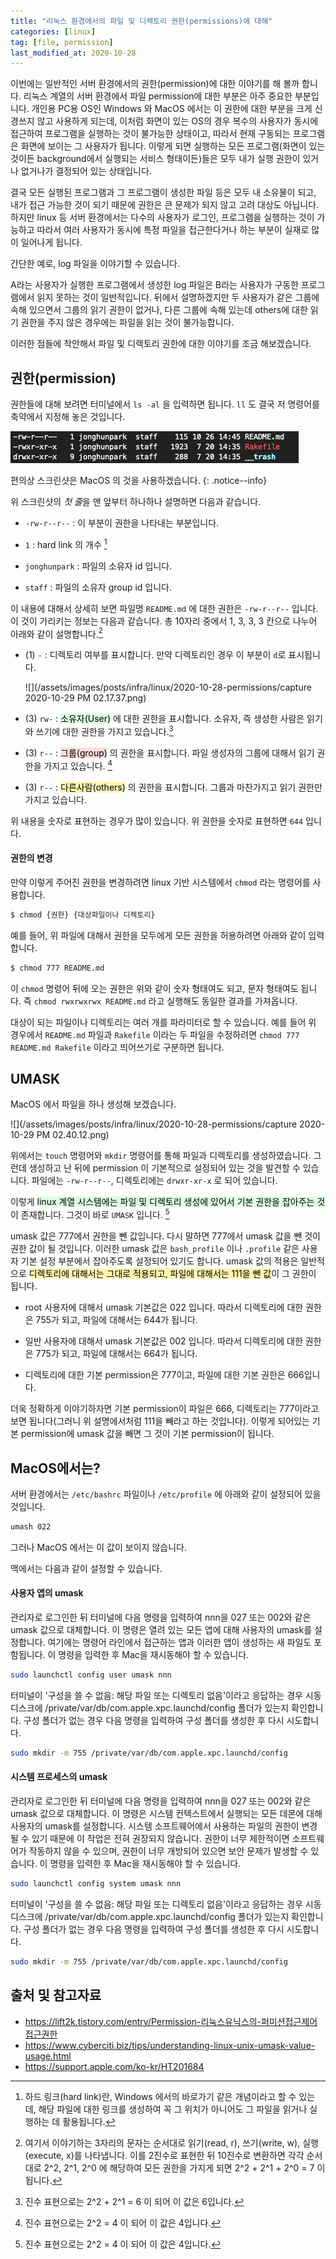 ```yaml
---
title: "리눅스 환경에서의 파일 및 디렉토리 권한(permissions)에 대해"
categories: [linux]
tag: [file, permission]
last_modified_at: 2020-10-28
---
```

이번에는 일반적인 서버 환경에서의 권한(permission)에 대한 이야기를 해 볼까 합니다. 리눅스 계열의 서버 환경에서 파일 permission에 대한 부분은 아주 중요한 부분입니다. 개인용 PC용 OS인 Windows 와 MacOS 에서는 이 권한에 대한 부분을 크게 신경쓰지 않고 사용하게 되는데, 이처럼 화면이 있는 OS의 경우 복수의 사용자가 동시에 접근하여 프로그램을 실행하는 것이 불가능한 상태이고, 따라서 현재 구동되는 프로그램은 화면에 보이는 그 사용자가 됩니다. 이렇게 되면 실행하는 모든 프로그램(화면이 있는 것이든 background에서 실행되는 서비스 형태이든)들은 모두 내가 실행 권한이 있거나 없거나가 결정되어 있는 상태입니다. 

결국 모든 실행된 프로그램과 그 프로그램이 생성한 파일 등은 모두 내 소유물이 되고, 내가 접근 가능한 것이 되기 때문에 권한은 큰 문제가 되지 않고 고려 대상도 아닙니다. 하지만 linux 등 서버 환경에서는 다수의 사용자가 로그인, 프로그램을 실행하는 것이 가능하고 따라서 여러 사용자가 동시에 특정 파일을 접근한다거나 하는 부분이 실재로 많이 일어나게 됩니다.

간단한 예로, log 파일을 이야기할 수 있습니다. 

A라는 사용자가 실행한 프로그램에서 생성한 log 파일은 B라는 사용자가 구동한 프로그램에서 읽지 못하는 것이 일반적입니다. 뒤에서 설명하겠지만 두 사용자가 같은 그룹에 속해 있으면서 그룹의 읽기 권한이 없거나, 다른 그룹에 속해 있는데 others에 대한 읽기 권한을 주지 않은 경우에는 파일을 읽는 것이 불가능합니다. 

이러한 점들에 착안해서 파일 및 디렉토리 권한에 대한 이야기를 조금 해보겠습니다.

## 권한(permission)

권한들에 대해 보려면 터미널에서 `ls -al` 을 입력하면 됩니다. `ll` 도 결국 저 명령어를 축약에서 지정해 놓은 것입니다. 

![](/assets/images/posts/infra/linux/2020-10-28-permissions/capture%202020-10-28%20PM%2006.47.29.png)

편의상 스크린샷은 MacOS 의 것을 사용하겠습니다. 
{: .notice--info}

위 스크린샷의 *첫 줄*을 맨 앞부터 하나하나 설명하면 다음과 같습니다. 

- `-rw-r--r--` : 이 부분이 권한을 나타내는 부분입니다. 

- `1` : hard link 의 개수 [^1]

[^1]: 하드 링크(hard link)란, Windows 에서의 바로가기 같은 개념이라고 할 수 있는데, 해당 파일에 대한 링크를 생성하여 꼭 그 위치가 아니어도 그 파일을 읽거나 실행하는 데 활용됩니다.

- `jonghunpark` : 파일의 소유자 id 입니다.

- `staff` : 파일의 소유자 group id 입니다.

이 내용에 대해서 상세히 보면 파일명 `README.md` 에 대한 권한은 `-rw-r--r--` 입니다. 이 것이 가리키는 정보는 다음과 같습니다. 총 10자리 중에서 1, 3, 3, 3 칸으로 나누어 아래와 같이 설명합니다.[^2]

[^2]: 여기서 이야기하는 3자리의 문자는 순서대로 읽기(read, r), 쓰기(write, w), 실행(execute, x)를 나타냅니다. 이를 2진수로 표현한 뒤 10진수로 변환하면 각각 순서대로 2^2, 2^1, 2^0 에 해당하여 모든 권한을 가지게 되면 2^2 + 2^1 + 2^0 = 7 이 됩니다.

- (1) `-` : 디렉토리 여부를 표시합니다. 만약 디렉토리인 경우 이 부분이 `d`로 표시됩니다. 
   
   ![](/assets/images/posts/infra/linux/2020-10-28-permissions/capture 2020-10-29 PM 02.17.37.png)

- (3) `rw-` : <mark style='background-color: #dcffe4'>소유자(User)</mark> 에 대한 권한을 표시합니다. 소유자, 즉 생성한 사람은 읽기와 쓰기에 대한 권한을 가지고 있습니다.[^3]

[^3]: 진수 표현으로는 2^2 + 2^1 = 6 이 되어 이 값은 6입니다.

- (3) `r--` : <mark style='background-color: #ffdce0'>그룹(group)</mark> 의 권한을 표시합니다. 파일 생성자의 그룹에 대해서 읽기 권한을 가지고 있습니다. [^4]

[^4]: 진수 표현으로는 2^2 = 4 이 되어 이 값은 4입니다.

- (3) `r--` : <mark style='background-color: #fff5b1'>다른사람(others)</mark> 의 권한을 표시합니다. 그룹과 마찬가지고 읽기 권한만 가지고 있습니다. 

위 내용을 숫자로 표현하는 경우가 많이 있습니다. 위 권한을 숫자로 표현하면 `644` 입니다.

#### 권한의 변경

만약 이렇게 주어진 권한을 변경하려면 linux 기반 시스템에서 `chmod` 라는 명령어를 사용합니다. 

```sh
$ chmod {권한} {대상파일이나 디렉토리}
```

예를 들어, 위 파일에 대해서 권한을 모두에게 모든 권한을 허용하려면 아래와 같이 입력합니다.

```sh
$ chmod 777 README.md
```

이 `chmod` 명령어 뒤에 오는 권한은 위와 같이 숫자 형태여도 되고, 문자 형태여도 됩니다. 즉 `chmod rwxrwxrwx README.md` 라고 실행해도 동일한 결과를 가져옵니다. 

대상이 되는 파일이나 디렉토리는 여러 개를 파라미터로 할 수 있습니다. 예를 들어 위 경우에서 `README.md` 파일과 `Rakefile` 이라는 두 파일을 수정하려면 `chmod 777 README.md Rakefile` 이라고 띄어쓰기로 구분하면 됩니다. 

## UMASK

MacOS 에서 파일을 하나 생성해 보겠습니다. 

![](/assets/images/posts/infra/linux/2020-10-28-permissions/capture 2020-10-29 PM 02.40.12.png)

위에서는 `touch` 명령어와 `mkdir` 명령어를 통해 파일과 디렉토리를 생성하였습니다. 그런데 생성하고 난 뒤에 permission 이 기본적으로 설정되어 있는 것을 발견할 수 있습니다. 파일에는 `-rw-r--r--`, 디렉토리에는 `drwxr-xr-x` 로 되어 있습니다. 

이렇게 <mark style='background-color: #dcffe4'>linux 계열 시스템에는 파일 및 디렉토리 생성에 있어서 기본 권한을 잡아주는 것</mark>이 존재합니다. 그것이 바로 `UMASK` 입니다. [^4]

[^4]: 여기서는 일반적인 경우에 대해서만 이야기하겠습니다. 만약 본인이 사용하는 ubuntu, centos 등 OS에 따른 상세한 부분을 확인하고자 한다면 해당 부분을 꼭 찾아보시기 바랍니다.

umask 값은 777에서 권한을 뺀 값입니다. 다시 말하면 777에서 umask 값을 뺀 것이 권한 값이 될 것입니다. 이러한 umask 값은 `bash_profile` 이나 `.profile` 같은 사용자 기본 설정 부분에서 잡아주도록 설정되어 있기도 합니다. umask 값의 적용은 일반적으로 <mark style='background-color: #fff5b1'>디렉토리에 대해서는 그대로 적용되고, 파일에 대해서는 111을 뺀 값</mark>이 그 권한이 됩니다.

- root 사용자에 대해서 umask 기본값은 022 입니다. 따라서 디렉토리에 대한 권한은 755가 되고, 파일에 대해서는 644가 됩니다.

- 일반 사용자에 대해서 umask 기본값은 002 입니다. 따라서 디렉토리에 대한 권한은 775가 되고, 파일에 대해서는 664가 됩니다.

- 디렉토리에 대한 기본 permission은 777이고, 파일에 대한 기본 권한은 666입니다.

더욱 정확하게 이야기하자면 기본 permission이 파일은 666, 디렉토리는 777이라고 보면 됩니다(그러니 위 설명에서처럼 111을 빼라고 하는 것입니다). 이렇게 되어있는 기본 permission에 umask 값을 빼면 그 것이 기본 permission이 됩니다.

## MacOS에서는?

서버 환경에서는 `/etc/bashrc` 파일이나 `/etc/profile` 에 아래와 같이 설정되어 있을 것입니다. 

```sh
umash 022
```

그러나 MacOS 에서는 이 값이 보이지 않습니다. 

맥에서는 다음과 같이 설정할 수 있습니다. 

#### 사용자 앱의 umask

관리자로 로그인한 뒤 터미널에 다음 명령을 입력하여 nnn을 027 또는 002와 같은 umask 값으로 대체합니다. 이 명령은 열려 있는 모든 앱에 대해 사용자의 umask를 설정합니다. 여기에는 명령어 라인에서 접근하는 앱과 이러한 앱이 생성하는 새 파일도 포함됩니다. 이 명령을 입력한 후 Mac을 재시동해야 할 수 있습니다. 

```sh
sudo launchctl config user umask nnn
```

터미널이 '구성을 쓸 수 없음: 해당 파일 또는 디렉토리 없음'이라고 응답하는 경우 시동 디스크에 /private/var/db/com.apple.xpc.launchd/config 폴더가 있는지 확인합니다. 구성 폴더가 없는 경우 다음 명령을 입력하여 구성 폴더를 생성한 후 다시 시도합니다.

```sh
sudo mkdir -m 755 /private/var/db/com.apple.xpc.launchd/config
```

#### 시스템 프로세스의 umask

관리자로 로그인한 뒤 터미널에 다음 명령을 입력하여 nnn을 027 또는 002와 같은 umask 값으로 대체합니다. 이 명령은 시스템 컨텍스트에서 실행되는 모든 데몬에 대해 사용자의 umask를 설정합니다. 시스템 소프트웨어에서 사용하는 파일의 권한이 변경될 수 있기 때문에 이 작업은 전혀 권장되지 않습니다. 권한이 너무 제한적이면 소프트웨어가 작동하지 않을 수 있으며, 권한이 너무 개방되어 있으면 보안 문제가 발생할 수 있습니다. 이 명령을 입력한 후 Mac을 재시동해야 할 수 있습니다. 

```sh
sudo launchctl config system umask nnn
```

터미널이 '구성을 쓸 수 없음: 해당 파일 또는 디렉토리 없음'이라고 응답하는 경우 시동 디스크에 /private/var/db/com.apple.xpc.launchd/config 폴더가 있는지 확인합니다. 구성 폴더가 없는 경우 다음 명령을 입력하여 구성 폴더를 생성한 후 다시 시도합니다.

```sh
sudo mkdir -m 755 /private/var/db/com.apple.xpc.launchd/config
```

## 출처 및 참고자료

- <https://lift2k.tistory.com/entry/Permission-리눅스유닉스의-퍼미션접근제어접근권한>
- <https://www.cyberciti.biz/tips/understanding-linux-unix-umask-value-usage.html>
- <https://support.apple.com/ko-kr/HT201684>